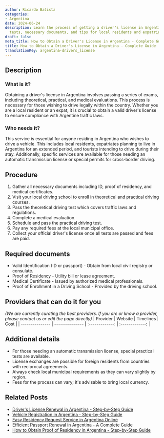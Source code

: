 ```yaml
---
author: Ricardo Batista
categories:
- Argentina
date: 2024-06-24
description: Learn the process of getting a driver's license in Argentina, including
  tests, necessary documents, and tips for local residents and expatriates.
draft: false
meta_title: How to Obtain a Driver's License in Argentina - Complete Guide
title: How to Obtain a Driver's License in Argentina - Complete Guide
translationKey: argentina-drivers_license
---
```



## Description
### What is it?
Obtaining a driver's license in Argentina involves passing a series of exams, including theoretical, practical, and medical evaluations. This process is necessary for those wishing to drive legally within the country. Whether you are a local resident or an expat, it is crucial to obtain a valid driver's license to ensure compliance with Argentine traffic laws.

### Who needs it?
This service is essential for anyone residing in Argentina who wishes to drive a vehicle. This includes local residents, expatriates planning to live in Argentina for an extended period, and tourists intending to drive during their stay. Additionally, specific services are available for those needing an automatic transmission license or special permits for cross-border driving.

## Procedure

1. Gather all necessary documents including ID, proof of residency, and medical certificates.
2. Visit your local driving school to enroll in theoretical and practical driving courses.
3. Pass the theoretical driving test which covers traffic laws and regulations.
4. Complete a medical evaluation.
5. Schedule and pass the practical driving test.
6. Pay any required fees at the local municipal office.
7. Collect your official driver's license once all tests are passed and fees are paid.


## Required documents

- Valid Identification (ID or passport) - Obtain from local civil registry or consulate.
- Proof of Residency - Utility bill or lease agreement.
- Medical Certificate - Issued by authorized medical professionals.
- Proof of Enrollment in a Driving School - Provided by the driving school.


## Providers that can do it for you
_(We are currently curating the best providers. If you are or know a provider, please contact us or edit the page directly)_
| Provider        |     Website     |     Timelines    |       Cost      |
| --------------- | --------------- |  :-------------: | :-------------: |

## Additional details

- For those needing an automatic transmission license, special practical tests are available.
- License exchanges are possible for foreign residents from countries with reciprocal agreements.
- Always check local municipal requirements as they can vary slightly by region.
- Fees for the process can vary; it's advisable to bring local currency.

## Related Posts

- [Driver's License Renewal in Argentina - Step-by-Step Guide](https://tramitit.com/guides/argentina/drivers_license_renewal/)
- [Vehicle Registration in Argentina - Step-by-Step Guide](https://tramitit.com/guides/argentina/vehicle_registration/)
- [Easy Residency Request Service in Argentina Online](https://tramitit.com/guides/argentina/residency_request/)
- [Efficient Passport Renewal in Argentina - A Complete Guide](https://tramitit.com/guides/argentina/passport_renewal/)
- [How to Obtain Proof of Residency in Argentina - Step-by-Step Guide](https://tramitit.com/guides/argentina/proof_of_residency/)
